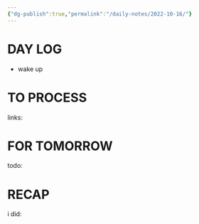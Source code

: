 ```yaml
---
{"dg-publish":true,"permalink":"/daily-notes/2022-10-16/"}
---
```



# DAY LOG
- wake up
# TO PROCESS
links:
# FOR TOMORROW
todo:
# RECAP
i did:


